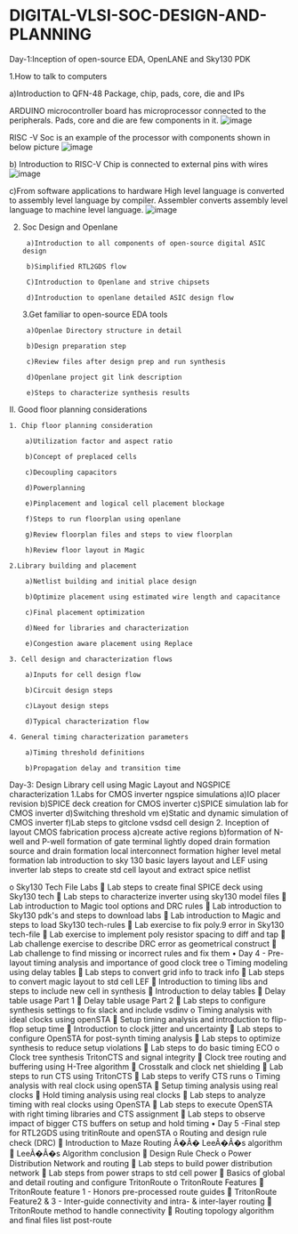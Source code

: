 # DIGITAL-VLSI-SOC-DESIGN-AND-PLANNING
Day-1:Inception of open-source EDA, OpenLANE and Sky130 PDK

  1.How to talk to computers

  a)Introduction to QFN-48 Package, chip, pads, core, die and IPs

ARDUINO microcontroller board has microprocessor connected to the peripherals. Pads, core and die are few components in it. 
![image](https://github.com/fsheniha/DIGITAL-VLSI-SOC-DESIGN-AND-PLANNING/assets/89065478/a97f16f8-8e0e-41c2-9234-3f882c178b7c)

RISC -V Soc is an example of the processor with components shown in below picture
![image](https://github.com/fsheniha/DIGITAL-VLSI-SOC-DESIGN-AND-PLANNING/assets/89065478/a59041a4-5f5a-45f7-a420-c84a2adfe54a)

  b) Introduction to RISC-V
Chip is connected to external pins with wires
 ![image](https://github.com/fsheniha/DIGITAL-VLSI-SOC-DESIGN-AND-PLANNING/assets/89065478/fd9425ed-0ef1-4ff8-852e-7327a8be3ce5)

  c)From software applications to hardware
High level language is converted to assembly level language by compiler. Assembler converts assembly level language to machine level language.
 ![image](https://github.com/fsheniha/DIGITAL-VLSI-SOC-DESIGN-AND-PLANNING/assets/89065478/2b14643e-e4c2-4227-8d10-1ee30d7f5cc0)

2. Soc Design and Openlane
   
		a)Introduction to all components of open-source digital ASIC design

		b)Simplified RTL2GDS flow

		C)Introduction to Openlane and strive chipsets

		d)Introduction to openlane detailed ASIC design flow

	3.Get familiar to open-source EDA tools
   
		a)Openlae Directory structure in detail

		b)Design preparation step

		c)Review files after design prep and run synthesis

		d)Openlane project git link description

		e)Steps to characterize synthesis results

II. Good floor planning considerations

	1. Chip floor planning consideration
 
		a)Utilization factor and aspect ratio
  
		b)Concept of preplaced cells
  
		c)Decoupling capacitors
  
		d)Powerplanning
  
		e)Pinplacement and logical cell placement blockage
  
		f)Steps to run floorplan using openlane
  
		g)Review floorplan files and steps to view floorplan
  
		h)Review floor layout in Magic
  
	2.Library building and placement
 
		a)Netlist building and initial place design
  
		b)Optimize placement using estimated wire length and capacitance
  
		c)Final placement optimization
  
		d)Need for libraries and characterization
  
		e)Congestion aware placement using Replace
  
	3. Cell design and characterization flows
 
		a)Inputs for cell design flow
  
		b)Circuit design steps
  
		c)Layout design steps
  
		d)Typical characterization flow
  
	4. General timing characterization parameters
 
		a)Timing threshold definitions
  
		b)Propagation delay and transition time
  Day-3: Design Library cell using Magic Layout and NGSPICE characterization
	1.Labs for CMOS inverter ngspice simulations
		a)IO placer revision
		b)SPICE deck creation for CMOS inverter
c)SPICE simulation lab for CMOS inverter
d)Switching threshold vm
e)Static and dynamic simulation  of CMOS inverter
f)Lab steps to gitclone vsdsd cell design
2. Inception of layout CMOS fabrication process
	a)create active regions
	b)formation of N-well and P-well
formation of gate terminal
lightly doped drain formation
source and drain formation
local interconnect formation
higher level metal formation
lab introduction to sky 130 basic layers layout and LEF using inverter
lab steps to create std cell layout and extract spice netlist


o	Sky130 Tech File Labs
	Lab steps to create final SPICE deck using Sky130 tech
	Lab steps to characterize inverter using sky130 model files
	Lab introduction to Magic tool options and DRC rules
	Lab introduction to Sky130 pdk's and steps to download labs
	Lab introduction to Magic and steps to load Sky130 tech-rules
	Lab exercise to fix poly.9 error in Sky130 tech-file
	Lab exercise to implement poly resistor spacing to diff and tap
	Lab challenge exercise to describe DRC error as geometrical construct
	Lab challenge to find missing or incorrect rules and fix them
•	Day 4 - Pre-layout timing analysis and importance of good clock tree
o	Timing modeling using delay tables
	Lab steps to convert grid info to track info
	Lab steps to convert magic layout to std cell LEF
	Introduction to timing libs and steps to include new cell in synthesis
	Introduction to delay tables
	Delay table usage Part 1
	Delay table usage Part 2
	Lab steps to configure synthesis settings to fix slack and include vsdinv
o	Timing analysis with ideal clocks using openSTA
	Setup timing analysis and introduction to flip-flop setup time
	Introduction to clock jitter and uncertainty
	Lab steps to configure OpenSTA for post-synth timing analysis
	Lab steps to optimize synthesis to reduce setup violations
	Lab steps to do basic timing ECO
o	Clock tree synthesis TritonCTS and signal integrity
	Clock tree routing and buffering using H-Tree algorithm
	Crosstalk and clock net shielding
	Lab steps to run CTS using TritonCTS
	Lab steps to verify CTS runs
o	Timing analysis with real clock using openSTA
	Setup timing analysis using real clocks
	Hold timing analysis using real clocks
	Lab steps to analyze timing with real clocks using OpenSTA
	Lab steps to execute OpenSTA with right timing libraries and CTS assignment
	Lab steps to observe impact of bigger CTS buffers on setup and hold timing
•	Day 5 -Final step for RTL2GDS using tritinRoute and openSTA
o	Routing and design rule check (DRC)
	Introduction to Maze Routing Ã�Â� LeeÃ�Â�s algorithm
	LeeÃ�Â�s Algorithm conclusion
	Design Rule Check
o	Power Distribution Network and routing
	Lab steps to build power distribution network
	Lab steps from power straps to std cell power
	Basics of global and detail routing and configure TritonRoute
o	TritonRoute Features
	TritonRoute feature 1 - Honors pre-processed route guides
	TritonRoute Feature2 & 3 - Inter-guide connectivity and intra- & inter-layer routing
	TritonRoute method to handle connectivity
	Routing topology algorithm and final files list post-route

